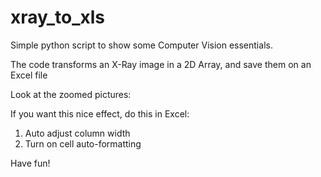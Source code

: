 # xray_to_xls

Simple python script to show some Computer Vision essentials.

The code transforms an X-Ray image in a 2D Array, and save them on an Excel file

Look at the zoomed pictures:

[](https://github.com/marcelotournier/xray_in_excel/raw/master/img1.png)

[](https://github.com/marcelotournier/xray_in_excel/raw/master/img2.png)

[](https://github.com/marcelotournier/xray_in_excel/raw/master/img3.png)

[](https://github.com/marcelotournier/xray_in_excel/raw/master/img4.png)

[](https://github.com/marcelotournier/xray_in_excel/raw/master/img5.png)

If you want this nice effect, do this in Excel:

1) Auto adjust column width
2) Turn on cell auto-formatting

Have fun!
